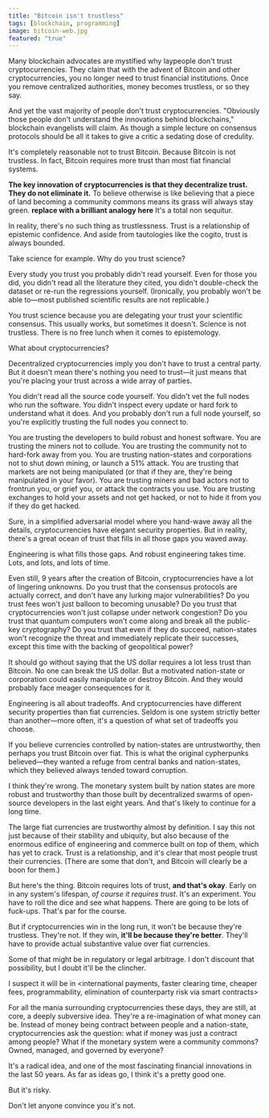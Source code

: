 ```yaml
---
title: "Bitcoin isn't trustless"
tags: [blockchain, programming]
image: bitcoin-web.jpg
featured: "true"
---
```


Many blockchain advocates are mystified why laypeople don't trust cryptocurrencies. They claim that with the advent of Bitcoin and other cryptocurrencies, you no longer need to trust financial institutions. Once you remove centralized authorities, money becomes trustless, or so they say.

And yet the vast majority of people don't trust cryptocurrencies. "Obviously those people don't understand the innovations behind blockchains," blockchain evangelists will claim. As though a simple lecture on consensus protocols should be all it takes to give a critic a sedating dose of credulity.

It's completely reasonable not to trust Bitcoin. Because Bitcoin is not trustless. In fact, Bitcoin requires more trust than most fiat financial systems.

**The key innovation of cryptocurrencies is that they decentralize trust. They do not eliminate it.** To believe otherwise is like believing that a piece of land becoming a community commons means its grass will always stay green. **replace with a brilliant analogy here** It's a total non sequitur.

In reality, there's no such thing as trustlessness. Trust is a relationship of epistemic confidence. And aside from tautologies like the cogito, trust is always bounded.

Take science for example. Why do you trust science?

Every study you trust you probably didn't read yourself. Even for those you did, you didn't read all the literature they cited, you didn't double-check the dataset or re-run the regressions yourself. (Ironically, you probably won't be able to—most published scientific results are not replicable.)

You trust science because you are delegating your trust your scientific consensus. This usually works, but sometimes it doesn't. Science is not trustless. There is no free lunch when it comes to epistemology.

What about cryptocurrencies?

Decentralized cryptocurrencies imply you don't have to trust a central party. But it doesn't mean there's nothing you need to trust—it just means that you're placing your trust across a wide array of parties.

You didn't read all the source code yourself. You didn't vet the full nodes who run the software. You didn't inspect every update or hard fork to understand what it does. And you probably don't run a full node yourself, so you're explicitly trusting the full nodes you connect to.

You are trusting the developers to build robust and honest software. You are trusting the miners not to collude. You are trusting the community not to hard-fork away from you. You are trusting nation-states and corporations not to shut down mining, or launch a 51% attack. You are trusting that markets are not being manipulated (or that if they are, they're being manipulated in your favor). You are trusting miners and bad actors not to frontrun you, or grief you, or attack the contracts you use. You are trusting exchanges to hold your assets and not get hacked, or not to hide it from you if they do get hacked.

Sure, in a simplified adversarial model where you hand-wave away all the details, cryptocurrencies have elegant security properties. But in reality, there's a great ocean of trust that fills in all those gaps you waved away.

Engineering is what fills those gaps. And robust engineering takes time. Lots, and lots, and lots of time.

Even still, 9 years after the creation of Bitcoin, cryptocurrencies have a lot of lingering unknowns. Do you trust that the consensus protocols are actually correct, and don't have any lurking major vulnerabilities? Do you trust fees won't just balloon to becoming unusable? Do you trust that cryptocurrencies won't just collapse under network congestion? Do you trust that quantum computers won't come along and break all the public-key cryptography? Do you trust that even if they do succeed, nation-states won't recognize the threat and immediately replicate their successes, except this time with the backing of geopolitical power?

It should go without saying that the US dollar requires a lot less trust than Bitcoin. No one can break the US dollar. But a motivated nation-state or corporation could easily manipulate or destroy Bitcoin. And they would probably face meager consequences for it.

Engineering is all about tradeoffs. And cryptocurrencies have different security properties than fiat currencies. Seldom is one system strictly better than another—more often, it's a question of what set of tradeoffs you choose.

If you believe currencies controlled by nation-states are untrustworthy, then perhaps you trust Bitcoin over fiat. This is what the original cypherpunks believed—they wanted a refuge from central banks and nation-states, which they believed always tended toward corruption.

I think they're wrong. The monetary system built by nation states are more robust and trustworthy than those built by decentralized swarms of open-source developers in the last eight years. And that's likely to continue for a long time.

The large fiat currencies are trustworthy almost by definition. I say this not just because of their stability and ubiquity, but also because of the enormous edifice of engineering and commerce built on top of them, which has yet to crack. Trust is a relationship, and it's clear that most people trust their currencies. (There are some that don't, and Bitcoin will clearly be a boon for them.)

But here's the thing. Bitcoin requires lots of trust, **and that's okay**. Early on in any system's lifespan, *of course it requires trust*. It's an experiment. You have to roll the dice and see what happens. There are going to be lots of fuck-ups. That's par for the course.

But if cryptocurrencies win in the long run, it won't be because they're trustless. They're not. If they win, **it'll be because they're better**. They'll have to provide actual substantive value over fiat currencies.

Some of that might be in regulatory or legal arbitrage. I don't discount that possibility, but I doubt it'll be the clincher.

I suspect it will be in <international payments, faster clearing time, cheaper fees, programmability, elimination of counterparty risk via smart contracts>

For all the mania surrounding cryptocurrencies these days, they are still, at core, a deeply subversive idea. They're a re-imagination of what money can be. Instead of money being contract between people and a nation-state, cryptocurrencies ask the question: what if money was just a contract among people? What if the monetary system were a community commons? Owned, managed, and governed by everyone?

It's a radical idea, and one of the most fascinating financial innovations in the last 50 years. As far as ideas go, I think it's a pretty good one.

But it's risky.

Don't let anyone convince you it's not.
